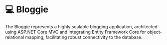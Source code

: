 # 💻 Bloggie

The Bloggie represents a highly scalable blogging application, architected using ASP.NET Core MVC and integrating Entity Framework Core for object-relational mapping, facilitating robust connectivity to the database.
